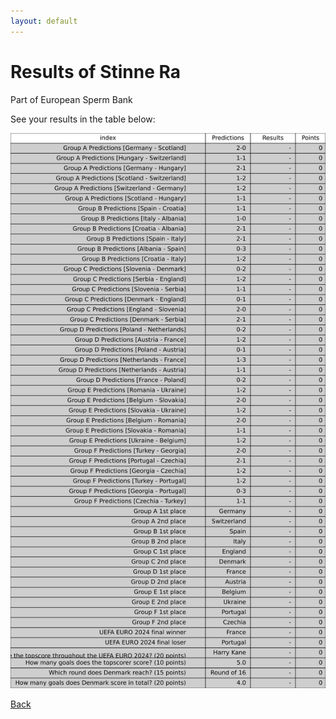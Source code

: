 ```yaml
---
layout: default
---
```


# Results of Stinne Ra 
    
Part of European Sperm Bank
    
See your results in the table below:
    
![Stinne Ra](./user_plots/Stinne_Ra.svg?raw=true)

[Back](https://christianbanggribsvad.github.io/em_spillet.github.io/)
